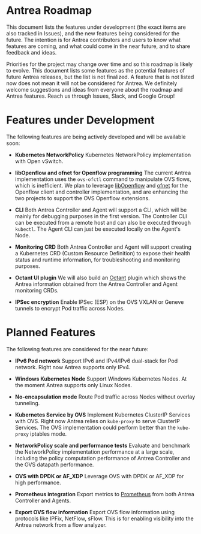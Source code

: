 # Antrea Roadmap

This document lists the features under development (the exact items are also
tracked in Issues), and the new features being considered for the future. The
intention is for Antrea contributors and users to know what features are coming,
and what could come in the near future, and to share feedback and ideas.

Priorities for the project may change over time and so this roadmap is likely to
evolve. This document lists some features as the potential features of future
Antrea releases, but the list is not finalized. A feature that is not listed now
does not  mean it will not be considered for Antrea. We definitely welcome
suggestions and ideas from everyone about the roadmap and Antrea features. Reach
us through Issues, Slack, and Google Group!

# Features under Development
The following features are being actively developed and will be available soon:

* **Kubernetes NetworkPolicy**
Kubernetes NetworkPolicy implementation with Open vSwitch.

* **libOpenflow and ofnet for Openflow programming**
The current Antrea implementation uses the `ovs-ofctl` command to manipulate OVS
flows, which is inefficient. We plan to leverage [libOpenflow](https://github.com/contiv/libOpenflow) and [ofnet](https://github.com/contiv/ofnet) for
the Openflow client and controller implementation, and are enhancing the two
projects to support the OVS Openflow extensions.

* **CLI**
Both Antrea Controller and Agent will support a CLI, which will be mainly for
debugging purposes in the first version. The Controller CLI can be executed from
a remote host and can also be executed through `kubectl`. The Agent CLI can just
be executed locally on the Agent's Node.

* **Monitoring CRD**
Both Antrea Controller and Agent will support creating a Kubernetes CRD (Custom
Resource Definition) to expose their health status and runtime information, for
troubleshooting and monitoring purposes.

* **Octant UI plugin**
We will also build an [Octant](https://github.com/vmware-tanzu/octant) plugin which shows the Antrea information
obtained from the Antrea Controller and Agent monitoring CRDs.

* **IPSec encryption**
Enable IPSec (ESP) on the OVS VXLAN or Geneve tunnels to encrypt Pod traffic
across Nodes.

# Planned Features
The following features are considered for the near future:

* **IPv6 Pod network**
Support IPv6 and IPv4/IPv6 dual-stack for Pod network. Right now Antrea supports
only IPv4.

* **Windows Kubernetes Node**
Support Windows Kubernetes Nodes. At the moment Antrea supports only Linux Nodes.

* **No-encapsulation mode**
Route Pod traffic across Nodes without overlay tunneling.

* **Kubernetes Service by OVS**
Implement Kubernetes ClusterIP Services with OVS. Right now Antrea relies on
`kube-proxy` to serve ClusterIP Services. The OVS implementation could perform
better than the `kube-proxy` iptables mode.

* **NetworkPolicy scale and performance tests**
Evaluate and benchmark the NetworkPolicy implementation performance at a large
scale, including the policy computation performance of Antrea Controller and the
OVS datapath performance.

* **OVS with DPDK or AF_XDP**
Leverage OVS with DPDK or AF_XDP for high performance.

* **Prometheus integration**
Export metrics to [Prometheus](https://prometheus.io) from both Antrea Controller and Agents.

* **Export OVS flow information**
Export OVS flow information using protocols like IPFix, NetFlow, sFlow. This is
for enabling visibility into the Antrea network from a flow analyzer.
